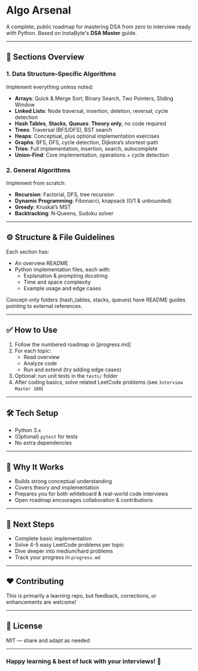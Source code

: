 # Algo Arsenal

A complete, public roadmap for mastering DSA from zero to interview ready with Python. Based on InstaByte's **DSA Master** guide.

---

## 🧩 Sections Overview

### 1. Data Structure–Specific Algorithms  
Implement everything unless noted:
- **Arrays**: Quick & Merge Sort, Binary Search, Two Pointers, Sliding Window  
- **Linked Lists**: Node traversal, insertion, deletion, reversal, cycle detection  
- **Hash Tables**, **Stacks**, **Queues**: **Theory only**, no code required  
- **Trees**: Traversal (BFS/DFS), BST search  
- **Heaps**: Conceptual, plus optional implementation exercises  
- **Graphs**: BFS, DFS, cycle detection, Dijkstra’s shortest-path  
- **Tries**: Full implementation, insertion, search, autocomplete  
- **Union-Find**: Core implementation, operations + cycle detection

### 2. General Algorithms  
Implement from scratch:
- **Recursion**: Factorial, DFS, tree recursion  
- **Dynamic Programming**: Fibonacci, knapsack (0/1 & unbounded)  
- **Greedy**: Kruskal’s MST  
- **Backtracking**: N‑Queens, Sudoku solver

---

## ⚙️ Structure & File Guidelines

Each section has:
- An overview README
- Python implementation files, each with:
  - Explanation & prompting docstring
  - Time and space complexity
  - Example usage and edge cases

Concept-only folders (hash_tables, stacks, queues) have README guides pointing to external references.

---

## ✅ How to Use

1. Follow the numbered roadmap in [progress.md]  
2. For each topic:
   - Read overview
   - Analyze code
   - Run and extend (try adding edge cases)
3. Optional: run unit tests in the `tests/` folder  
4. After coding basics, solve related LeetCode problems (see `Interview Master 100`)

---

## 🛠 Tech Setup

- Python 3.x  
- (Optional) `pytest` for tests  
- No extra dependencies

---

## 📌 Why It Works

- Builds strong conceptual understanding  
- Covers theory *and* implementation  
- Prepares you for both whiteboard & real-world code interviews  
- Open roadmap encourages collaboration & contributions

---

## 🚀 Next Steps

- Complete basic implementation  
- Solve 4-5 easy LeetCode problems per topic  
- Dive deeper into medium/hard problems  
- Track your progress in `progress.md`

---

## ❤️ Contributing

This is primarily a learning repo, but feedback, corrections, or enhancements are welcome!

---

## 📝 License

MIT — share and adapt as needed

---

### Happy learning & best of luck with your interviews! 🚀
